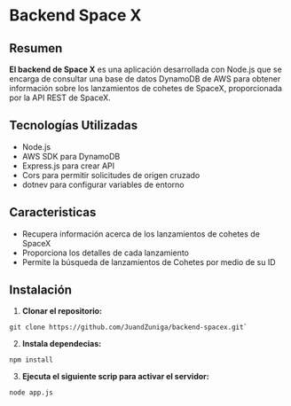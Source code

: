 # Backend Space X
## Resumen
**El backend de Space X** es una aplicación desarrollada con Node.js que se encarga de consultar una base de datos DynamoDB de AWS para obtener información sobre los lanzamientos de cohetes de SpaceX, proporcionada por la API REST de SpaceX.

## Tecnologías Utilizadas
- Node.js
- AWS SDK para DynamoDB
- Express.js para crear API
- Cors para permitir solicitudes de origen cruzado
- dotnev para configurar variables de entorno

## Caracteristicas
- Recupera información acerca de los lanzamientos de cohetes de SpaceX
- Proporciona los detalles de cada lanzamiento
- Permite la búsqueda de lanzamientos de Cohetes por medio de su ID

## Instalación
1. **Clonar el repositorio:**
```
git clone https://github.com/JuandZuniga/backend-spacex.git`
```
2. **Instala dependecias:**
```
npm install 
```
3. **Ejecuta el siguiente scrip para activar el servidor:**
```
node app.js
```

